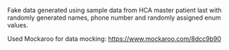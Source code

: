 Fake data generated using sample data from HCA master patient last with randomly generated names, phone number and randomly assigned enum values.

Used Mockaroo for data mocking: https://www.mockaroo.com/8dcc9b90